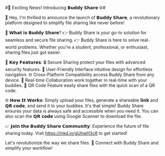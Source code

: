 #🚀 Exciting News! Introducing 𝗕𝘂𝗱𝗱𝘆 𝗦𝗵𝗮𝗿𝗲 🌐#

👋 Hey, I'm thrilled to announce the launch of 𝗕𝘂𝗱𝗱𝘆 𝗦𝗵𝗮𝗿𝗲, a revolutionary platform designed to simplify file sharing like never before!

🌟 𝗪𝗵𝗮𝘁 𝗶𝘀 𝗕𝘂𝗱𝗱𝘆 𝗦𝗵𝗮𝗿𝗲?
👉 Buddy Share is your go-to solution for seamless and secure file sharing. 
👉 Buddy Share is here to solve real-world problems. Whether you're a student, professional, or enthusiast, sharing files just got easier.

🔑 𝗞𝗲𝘆 𝗙𝗲𝗮𝘁𝘂𝗿𝗲𝘀:
🔒 Secure Sharing protect your files with advanced security features.
🎨 User-Friendly Interface intuitive design for effortless navigation.
🌐 Cross-Platform Compatibility access Buddy Share from any device.
👥 Real-time Collaboration work together in real-time with your buddies.
📲 QR Code Feature easily share files with the quick scan of a QR code.

🌐 𝗛𝗼𝘄 𝗜𝘁 𝗪𝗼𝗿𝗸𝘀:
Simply upload your files, generate a shareable 𝗹𝗶𝗻𝗸 and 𝗤𝗥 𝗰𝗼𝗱𝗲, and send it to your buddies. It's that simple! Buddy Share ensures your data is always safe and accessible when you need it. 
You can also scan the 𝗤𝗥 𝗰𝗼𝗱𝗲 using Google Scanner to download the file.

📈 𝗝𝗼𝗶𝗻 𝘁𝗵𝗲 𝗕𝘂𝗱𝗱𝘆 𝗦𝗵𝗮𝗿𝗲 𝗖𝗼𝗺𝗺𝘂𝗻𝗶𝘁𝘆:
Experience the future of file sharing today. Visit https://lnkd.in/gUhwH3c6 to get started!

Let's revolutionize the way we share files. 🚀 Connect with Buddy Share and simplify your workflow!
